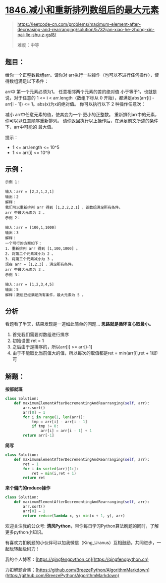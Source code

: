 # [1846.减小和重新排列数组后的最大元素](https://leetcode-cn.com/problems/maximum-element-after-decreasing-and-rearranging/solution/5732jian-xiao-he-zhong-xin-pai-lie-shu-z-gsl8/)
> https://leetcode-cn.com/problems/maximum-element-after-decreasing-and-rearranging/solution/5732jian-xiao-he-zhong-xin-pai-lie-shu-z-gsl8/
> 
> 难度：中等

## 题目：

给你一个正整数数组arr。请你对 arr执行一些操作（也可以不进行任何操作），使得数组满足以下条件：

arr中 第一个元素必须为1。
任意相邻两个元素的差的绝对值 小于等于1，也就是说，对于任意的 1 <= i < arr.length（数组下标从 0 开始），都满足abs(arr[i] - arr[i - 1]) <= 1。abs(x)为x的绝对值。
你可以执行以下 2 种操作任意次：

减小 arr中任意元素的值，使其变为一个 更小的正整数。
重新排列arr中的元素，你可以以任意顺序重新排列。
请你返回执行以上操作后，在满足前文所述的条件下，arr中可能的 最大值。

提示：

- 1 <= arr.length <= 10^5
- 1 <= arr[i] <= 10^9

## 示例：

```
示例 1：

输入：arr = [2,2,1,2,1]
输出：2
解释：
我们可以重新排列 arr 得到 [1,2,2,2,1] ，该数组满足所有条件。
arr 中最大元素为 2 。
示例 2：

输入：arr = [100,1,1000]
输出：3
解释：
一个可行的方案如下：
1. 重新排列 arr 得到 [1,100,1000] 。
2. 将第二个元素减小为 2 。
3. 将第三个元素减小为 3 。
现在 arr = [1,2,3] ，满足所有条件。
arr 中最大元素为 3 。
示例 3：

输入：arr = [1,2,3,4,5]
输出：5
解释：数组已经满足所有条件，最大元素为 5 。
```

## 分析

看题看了半天，结果发现是一道如此简单的问题...
**思路就是循环贪心取最小。**
1. 首先我们需要对数组进行排序
2. 初始设置 ret = 1
3. 之后由于是排序的，所以arr[i] >= arr[i-1]
4. 由于不能取比当前值大的值，所以每次的取值都是ret = min(arr[i],ret + 1)即可

## 解题：

**按部就班**
```python
class Solution:
    def maximumElementAfterDecrementingAndRearranging(self, arr):
        arr.sort()
        arr[0] = 1
        for i in range(1, len(arr)):
            tmp = arr[i] - arr[i - 1]
            if tmp != 0:
                arr[i] = arr[i - 1] + 1
        return arr[-1]
```

**简写**
```python
class Solution:
    def maximumElementAfterDecrementingAndRearranging(self, arr):
        ret = 1
        for i in sorted(arr)[1:]:
            ret = min(i,ret + 1)
        return ret
```

**来个偏门的reduce操作**
```python
class Solution:
    def maximumElementAfterDecrementingAndRearranging(self, arr):
        arr.sort()
        arr[0] = 1
        return reduce(lambda x, y: min(x + 1, y), arr)
```

欢迎关注我的公众号: **清风Python**，带你每日学习Python算法刷题的同时，了解更多python小知识。

有喜欢力扣刷题的小伙伴可以加我微信（King_Uranus）互相鼓励，共同进步，一起玩转超级码力！

我的个人博客：[https://qingfengpython.cn](https://qingfengpython.cn)

力扣解题合集：[https://github.com/BreezePython/AlgorithmMarkdown](https://github.com/BreezePython/AlgorithmMarkdown)